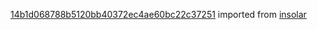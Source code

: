 [14b1d068788b5120bb40372ec4ae60bc22c37251](https://github.com/insolar/insolar/commit/14b1d068788b5120bb40372ec4ae60bc22c37251) imported from [insolar](https://github.com/insolar/insolar)
